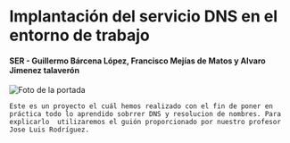 
# **Implantación del servicio DNS en el entorno de trabajo** #
#### **SER - Guillermo Bárcena López, Francisco Mejías de Matos y Alvaro Jimenez talaverón** ####
![Foto de la portada](https://github.com/guillermo2005200/ProyectoSR-BLG-2223/blob/main/imagenes/download%20(6).jpeg)
~~~
Este es un proyecto el cuál hemos realizado con el fin de poner en práctica todo lo aprendido sobrrer DNS y resolucion de nombres. Para explicarlo  utilizaremos el guión proporcionado por nuestro profesor Jose Luis Rodríguez.

